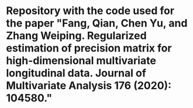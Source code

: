 # Repository with the code used for the paper "Fang, Qian, Chen Yu, and Zhang Weiping. Regularized estimation of precision matrix for high-dimensional multivariate longitudinal data. Journal of Multivariate Analysis 176 (2020): 104580."

